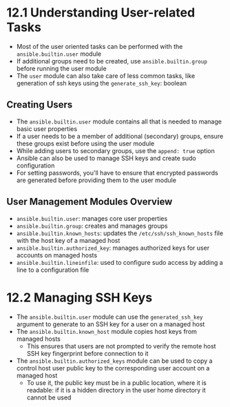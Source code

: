 # 12.1 Understanding User-related Tasks
- Most of the user oriented tasks can be performed with the `ansible.builtin.user` module
- If additional groups need to be created, use `ansible.builtin.group` before running the user module
- The `user` module can also take care of less common tasks, like generation of ssh keys using the `generate_ssh_key`: boolean

## Creating Users
- The `ansible.builtin.user` module contains all that is needed to manage basic user properties
- If a user needs to be a member of additional (secondary) groups, ensure these groups exist before using the user module
- While adding users to secondary groups, use the `append: true` option
- Ansible can also be used to manage SSH keys and create sudo configuration
- For setting passwords, you'll have to ensure that encrypted passwords are generated before providing them to the user module

## User Management Modules Overview
- `ansible.builtin.user`: manages core user properties
- `ansible.builtin.group`: creates and manages groups
- `ansible.builtin.known_hosts`: updates the `/etc/ssh/ssh_known_hosts` file with the host key of a managed host
- `ansible.builtin.authorized_key`: manages authorized keys for user accounts on managed hosts
- `ansible.builtin.lineinfile`: used to configure sudo access by adding a line to a configuration file

# 12.2 Managing SSH Keys
- The `ansible.builtin.user` module can use the `generated_ssh_key` argument to generate to an SSH key for a user on a managed host
- The `ansible.builtin.known_host` module copies host keys from managed hosts
  - This ensures that users are not prompted to verify the remote host SSH key fingerprint before connection to it
- The `ansible.builtin.authorized_keys` module can be used to copy a control host user public key to the corresponding user account on a managed host
  - To use it, the public key must be in a public location, where it is readable: if it is a hidden directory in the user home directory it cannot be used 
